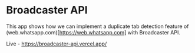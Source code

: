 # Broadcaster API

This app shows how we can implement a duplicate tab detection feature of (web.whatsapp.com)[https://web.whatsapp.com] with Broadcaster API.

Live - https://broadcaster-api.vercel.app/
